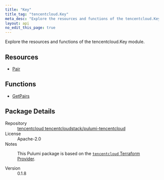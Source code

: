 ```yaml
---
title: "Key"
title_tag: "tencentcloud.Key"
meta_desc: "Explore the resources and functions of the tencentcloud.Key module."
layout: api
no_edit_this_page: true
---
```


<!-- WARNING: this file was generated by Pulumi Docs Generator. -->
<!-- Do not edit by hand unless you're certain you know what you are doing! -->

Explore the resources and functions of the tencentcloud.Key module.

<h2 id="resources">Resources</h2>
<ul class="api">
    <li><a href="pair/" title="Pair"><span class="api-symbol api-symbol--resource"></span>Pair</a></li>
</ul>

<h2 id="functions">Functions</h2>
<ul class="api">
    <li><a href="getpairs/" title="GetPairs"><span class="api-symbol api-symbol--function"></span>GetPairs</a></li>
</ul>

<h2 id="package-details">Package Details</h2>
<dl class="package-details">
	<dt>Repository</dt>
	<dd><a href="https://github.com/tencentcloudstack/pulumi-tencentcloud">tencentcloud tencentcloudstack/pulumi-tencentcloud</a></dd>
	<dt>License</dt>
	<dd>Apache-2.0</dd>
	<dt>Notes</dt>
	<dd><p>This Pulumi package is based on the <a href="https://github.com/tencentcloudstack/terraform-provider-tencentcloud"><code>tencentcloud</code> Terraform Provider</a>.</p>
</dd>
	<dt>Version</dt>
	<dd>0.1.8</dd>
</dl>

